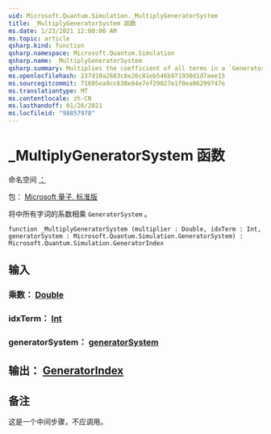 ```yaml
---
uid: Microsoft.Quantum.Simulation._MultiplyGeneratorSystem
title: _MultiplyGeneratorSystem 函数
ms.date: 1/23/2021 12:00:00 AM
ms.topic: article
qsharp.kind: function
qsharp.namespace: Microsoft.Quantum.Simulation
qsharp.name: _MultiplyGeneratorSystem
qsharp.summary: Multiplies the coefficient of all terms in a `GeneratorSystem`.
ms.openlocfilehash: 237d10a2683c8e26c81eb546b971930d1d7aee15
ms.sourcegitcommit: 71605ea9cc630e84e7ef29027e1f0ea06299747e
ms.translationtype: MT
ms.contentlocale: zh-CN
ms.lasthandoff: 01/26/2021
ms.locfileid: "98857978"
---
```

# <a name="_multiplygeneratorsystem-function"></a>_MultiplyGeneratorSystem 函数

命名空间 [：](xref:Microsoft.Quantum.Simulation)

包： [Microsoft 量子. 标准版](https://nuget.org/packages/Microsoft.Quantum.Standard)


将中所有字词的系数相乘 `GeneratorSystem` 。

```qsharp
function _MultiplyGeneratorSystem (multiplier : Double, idxTerm : Int, generatorSystem : Microsoft.Quantum.Simulation.GeneratorSystem) : Microsoft.Quantum.Simulation.GeneratorIndex
```


## <a name="input"></a>输入

### <a name="multiplier--double"></a>乘数： [Double](xref:microsoft.quantum.lang-ref.double)




### <a name="idxterm--int"></a>idxTerm： [Int](xref:microsoft.quantum.lang-ref.int)




### <a name="generatorsystem--generatorsystem"></a>generatorSystem： [generatorSystem](xref:Microsoft.Quantum.Simulation.GeneratorSystem)





## <a name="output--generatorindex"></a>输出： [GeneratorIndex](xref:Microsoft.Quantum.Simulation.GeneratorIndex)



## <a name="remarks"></a>备注

这是一个中间步骤，不应调用。